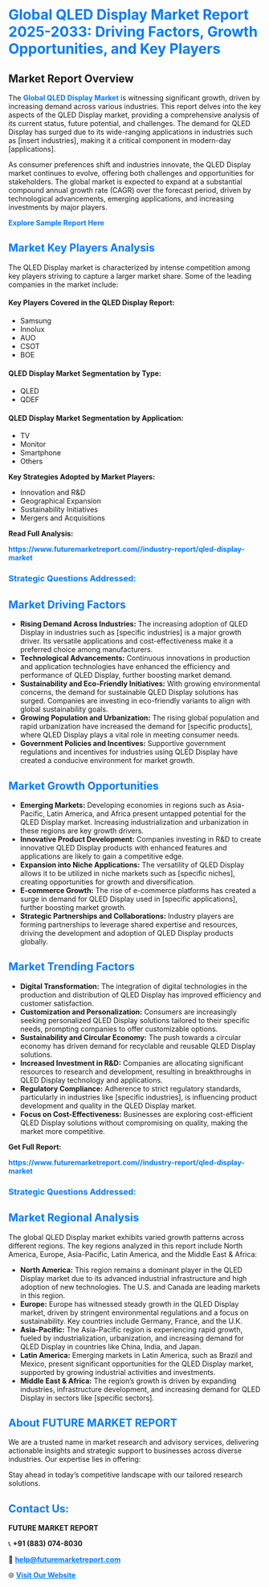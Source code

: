 <h1 style="color: #007BFF;">Global QLED Display Market Report 2025-2033: Driving Factors, Growth Opportunities, and Key Players</h1>

<section id="overview">
<h2>Market Report Overview</h2>
<p>The <a href="https://www.futuremarketreport.com//industry-report/qled-display-market" style="color: #007BFF; text-decoration: none;"><strong>Global QLED Display Market</strong></a> is witnessing significant growth, driven by increasing demand across various industries. This report delves into the key aspects of the QLED Display market, providing a comprehensive analysis of its current status, future potential, and challenges. The demand for QLED Display has surged due to its wide-ranging applications in industries such as [insert industries], making it a critical component in modern-day [applications].</p>
<p>As consumer preferences shift and industries innovate, the QLED Display market continues to evolve, offering both challenges and opportunities for stakeholders. The global market is expected to expand at a substantial compound annual growth rate (CAGR) over the forecast period, driven by technological advancements, emerging applications, and increasing investments by major players.</p>
</section>

<section id="overview">
<p><a href="https://www.futuremarketreport.com//request-sample/reportId=82537" style="color: #007BFF; text-decoration: none;"><strong>Explore Sample Report Here</strong></a></p>
</section>

<section id="key-players">
<h2 style="color: #007BFF;">Market Key Players Analysis</h2>
<p>The QLED Display market is characterized by intense competition among key players striving to capture a larger market share. Some of the leading companies in the market include:</p>
<h4>Key Players Covered in the QLED Display Report:</h4>
<ul><li>Samsung</li><li>Innolux</li><li>AUO</li><li>CSOT</li><li>BOE</li></ul>
<h4>QLED Display Market Segmentation by Type:</h4>
<ul><li>QLED</li><li>QDEF</li></ul>

<h4>QLED Display Market Segmentation by Application:</h4>
<ul><li>TV</li><li>Monitor</li><li>Smartphone</li><li>Others</li></ul>
<p><strong>Key Strategies Adopted by Market Players:</strong></p>
<ul>
<li>Innovation and R&D</li>
<li>Geographical Expansion</li>
<li>Sustainability Initiatives</li>
<li>Mergers and Acquisitions</li>
</ul>
</section>

<section>
<p><strong>Read Full Analysis: </strong></p><a href="https://www.futuremarketreport.com//industry-report/qled-display-market" style="color: #007BFF; text-decoration: none;"><strong>https://www.futuremarketreport.com//industry-report/qled-display-market</strong></a>
<h3 style="color: #007BFF;">Strategic Questions Addressed:</h3>
</section>

<section id="driving-factors">
<h2 style="color: #007BFF;">Market Driving Factors</h2>
<ul>
<li><strong>Rising Demand Across Industries:</strong> The increasing adoption of QLED Display in industries such as [specific industries] is a major growth driver. Its versatile applications and cost-effectiveness make it a preferred choice among manufacturers.</li>
<li><strong>Technological Advancements:</strong> Continuous innovations in production and application technologies have enhanced the efficiency and performance of QLED Display, further boosting market demand.</li>
<li><strong>Sustainability and Eco-Friendly Initiatives:</strong> With growing environmental concerns, the demand for sustainable QLED Display solutions has surged. Companies are investing in eco-friendly variants to align with global sustainability goals.</li>
<li><strong>Growing Population and Urbanization:</strong> The rising global population and rapid urbanization have increased the demand for [specific products], where QLED Display plays a vital role in meeting consumer needs.</li>
<li><strong>Government Policies and Incentives:</strong> Supportive government regulations and incentives for industries using QLED Display have created a conducive environment for market growth.</li>
</ul>
</section>

<section id="growth-opportunities">
<h2 style="color: #007BFF;">Market Growth Opportunities</h2>
<ul>
<li><strong>Emerging Markets:</strong> Developing economies in regions such as Asia-Pacific, Latin America, and Africa present untapped potential for the QLED Display market. Increasing industrialization and urbanization in these regions are key growth drivers.</li>
<li><strong>Innovative Product Development:</strong> Companies investing in R&D to create innovative QLED Display products with enhanced features and applications are likely to gain a competitive edge.</li>
<li><strong>Expansion into Niche Applications:</strong> The versatility of QLED Display allows it to be utilized in niche markets such as [specific niches], creating opportunities for growth and diversification.</li>
<li><strong>E-commerce Growth:</strong> The rise of e-commerce platforms has created a surge in demand for QLED Display used in [specific applications], further boosting market growth.</li>
<li><strong>Strategic Partnerships and Collaborations:</strong> Industry players are forming partnerships to leverage shared expertise and resources, driving the development and adoption of QLED Display products globally.</li>
</ul>
</section>

<section id="trending-factors">
<h2 style="color: #007BFF;">Market Trending Factors</h2>
<ul>
<li><strong>Digital Transformation:</strong> The integration of digital technologies in the production and distribution of QLED Display has improved efficiency and customer satisfaction.</li>
<li><strong>Customization and Personalization:</strong> Consumers are increasingly seeking personalized QLED Display solutions tailored to their specific needs, prompting companies to offer customizable options.</li>
<li><strong>Sustainability and Circular Economy:</strong> The push towards a circular economy has driven demand for recyclable and reusable QLED Display solutions.</li>
<li><strong>Increased Investment in R&D:</strong> Companies are allocating significant resources to research and development, resulting in breakthroughs in QLED Display technology and applications.</li>
<li><strong>Regulatory Compliance:</strong> Adherence to strict regulatory standards, particularly in industries like [specific industries], is influencing product development and quality in the QLED Display market.</li>
<li><strong>Focus on Cost-Effectiveness:</strong> Businesses are exploring cost-efficient QLED Display solutions without compromising on quality, making the market more competitive.</li>
</ul>
</section>

<section>
<p><strong>Get Full Report: </strong></p><a href="https://www.futuremarketreport.com//industry-report/qled-display-market" style="color: #007BFF; text-decoration: none;"><strong>https://www.futuremarketreport.com//industry-report/qled-display-market</strong></a>
<h3 style="color: #007BFF;">Strategic Questions Addressed:</h3>
</section>


<section id="regional-analysis">
<h2 style="color: #007BFF;">Market Regional Analysis</h2>
<p>The global QLED Display market exhibits varied growth patterns across different regions. The key regions analyzed in this report include North America, Europe, Asia-Pacific, Latin America, and the Middle East & Africa:</p>
<ul>
<li><strong>North America:</strong> This region remains a dominant player in the QLED Display market due to its advanced industrial infrastructure and high adoption of new technologies. The U.S. and Canada are leading markets in this region.</li>
<li><strong>Europe:</strong> Europe has witnessed steady growth in the QLED Display market, driven by stringent environmental regulations and a focus on sustainability. Key countries include Germany, France, and the U.K.</li>
<li><strong>Asia-Pacific:</strong> The Asia-Pacific region is experiencing rapid growth, fueled by industrialization, urbanization, and increasing demand for QLED Display in countries like China, India, and Japan.</li>
<li><strong>Latin America:</strong> Emerging markets in Latin America, such as Brazil and Mexico, present significant opportunities for the QLED Display market, supported by growing industrial activities and investments.</li>
<li><strong>Middle East & Africa:</strong> The region’s growth is driven by expanding industries, infrastructure development, and increasing demand for QLED Display in sectors like [specific sectors].</li>
</ul>
</section>

<footer>
<h2 style="color: #007BFF;">About FUTURE MARKET REPORT</h2>
<p>We are a trusted name in market research and advisory services, delivering actionable insights and strategic support to businesses across diverse industries. Our expertise lies in offering:</p>

<p>Stay ahead in today’s competitive landscape with our tailored research solutions.</p>

<h2 style="color: #007BFF;">Contact Us:</h2>
<p><strong>FUTURE MARKET REPORT</strong></p>
<p>📞 <strong>+91 (883) 074-8030</strong></p>
<p>📧 <strong><a href="mailto:help@futuremarketreport.com" style="color: #007BFF;">help@futuremarketreport.com</a></strong></p>
<p>🌐 <strong><a href="https://www.futuremarketreport.com/" style="color: #007BFF;">Visit Our Website</a></strong></p>
</footer>